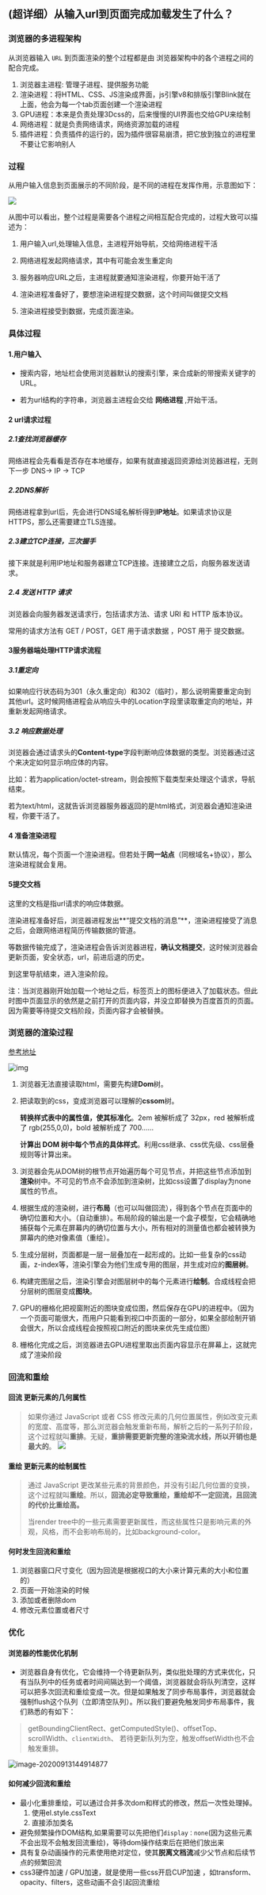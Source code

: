 ## (超详细）从输入url到页面完成加载发生了什么？

### 浏览器的多进程架构

从浏览器输入 `URL` 到页面渲染的整个过程都是由 浏览器架构中的各个进程之间的配合完成。

1. 浏览器主进程: 管理子进程、提供服务功能
2. 渲染进程：将HTML、CSS、JS渲染成界面，js引擎v8和排版引擎Blink就在上面，他会为每一个tab页面创建一个渲染进程
3. GPU进程：本来是负责处理3Dcss的，后来慢慢的UI界面也交给GPU来绘制
4. 网络进程：就是负责网络请求，网络资源加载的进程
5. 插件进程：负责插件的运行的，因为插件很容易崩溃，把它放到独立的进程里不要让它影响别人 

### 过程

从用户输入信息到页面展示的不同阶段，是不同的进程在发挥作用，示意图如下：

![](https://user-gold-cdn.xitu.io/2020/6/2/1727549fc69698e4?imageView2/0/w/1280/h/960/format/webp/ignore-error/1)

从图中可以看出，整个过程是需要各个进程之间相互配合完成的，过程大致可以描述为：

1. 用户输入url,处理输入信息，主进程开始导航，交给网络进程干活

2. 网络进程发起网络请求，其中有可能会发生重定向

3. 服务器响应URL之后，主进程就要通知渲染进程，你要开始干活了
4. 渲染进程准备好了，要想渲染进程提交数据，这个时间叫做提交文档

5. 渲染进程接受到数据，完成页面渲染。

### 具体过程

#### 1.用户输入

- 搜索内容，地址栏会使用浏览器默认的搜索引擎，来合成新的带搜索关键字的 URL。

- 若为url结构的字符串，浏览器主进程会交给 **网络进程** ,开始干活。

#### 2 url请求过程

##### 2.1查找浏览器缓存

网络进程会先看看是否存在本地缓存，如果有就直接返回资源给浏览器进程，无则下一步 DNS-> IP -> TCP

##### 2.2DNS解析

网络进程拿到url后，先会进行DNS域名解析得到**IP地址**。如果请求协议是HTTPS，那么还需要建立TLS连接。

##### 2.3建立TCP连接，三次握手

接下来就是利用IP地址和服务器建立TCP连接。连接建立之后，向服务器发送请求。

##### 2.4 发送 HTTP 请求

浏览器会向服务器发送请求行，包括请求方法、请求 URI 和 HTTP 版本协议。

常用的请求方法有 GET / POST，GET 用于请求数据 ，POST 用于 提交数据。

#### 3服务器端处理HTTP请求流程

##### 3.1重定向

如果响应行状态码为301（永久重定向）和302（临时），那么说明需要重定向到其他url。这时候网络进程会从响应头中的Location字段里读取重定向的地址，并重新发起网络请求。

##### 3.2 响应数据处理

浏览器会通过请求头的**Content-type**字段判断响应体数据的类型。浏览器通过这个来决定如何显示响应体的内容。

比如：若为application/octet-stream，则会按照下载类型来处理这个请求，导航结束。

若为text/html，这就告诉浏览器服务器返回的是html格式，浏览器会通知渲染进程，你要干活了。

#### 4 准备渲染进程

默认情况，每个页面一个渲染进程。但若处于**同一站点**（同根域名+协议），那么渲染进程就会复用。

#### 5提交文档

这里的文档是指url请求的响应体数据。

渲染进程准备好后，浏览器进程发出**“提交文档的消息”**，渲染进程接受了消息之后，会跟网络进程简历传输数据的管道。

等数据传输完成了，渲染进程会告诉浏览器进程，**确认文档提交**，这时候浏览器会更新页面，安全状态，url，前进后退的历史。

到这里导航结束，进入渲染阶段。



注：当浏览器刚开始加载一个地址之后，标签页上的图标便进入了加载状态。但此时图中页面显示的依然是之前打开的页面内容，并没立即替换为百度首页的页面。因为需要等待提交文档阶段，页面内容才会被替换。



### 浏览器的渲染过程 

[参考地址](https://www.jianshu.com/p/6335e46e2ace)

![img](https://upload-images.jianshu.io/upload_images/15050783-c14e5c2c54996b48.png?imageMogr2/auto-orient/strip|imageView2/2/w/646/format/webp)

1. 浏览器无法直接读取html，需要先构建**Dom**树。

2. 把读取到的css，变成浏览器可以理解的**cssom**树。

   **转换样式表中的属性值，使其标准化**。2em 被解析成了 32px，red 被解析成了 rgb(255,0,0)，bold 被解析成了 700……

   **计算出 DOM 树中每个节点的具体样式**。利用css继承、css优先级、css层叠规则等计算出来。

3. 浏览器会先从DOM树的根节点开始遍历每个可见节点，并把这些节点添加到**渲染**树中。不可见的节点不会添加到渲染树，比如css设置了display为none 属性的节点。

4. 根据生成的渲染树，进行**布局**（也可以叫做回流），得到各个节点在页面中的确切位置和大小。（自动重排）。布局阶段的输出是一个盒子模型，它会精确地捕获每个元素在屏幕内的确切位置与大小，所有相对的测量值也都会被转换为屏幕内的绝对像素值（重绘）。

5. 生成分层树，页面都是一层一层叠加在一起形成的。比如一些复杂的css动画，z-index等，渲染引擎会为他们生成专用的图层，并生成对应的**图层树**。

6. 构建完图层之后，渲染引擎会对图层树中的每个元素进行**绘制**。合成线程会把分层树的图层变成**图块**。

7. GPU的栅格化把视窗附近的图块变成位图，然后保存在GPU的进程中。（因为一个页面可能很大，而用户只能看到视口中页面的一部分，如果全部绘制开销会很大，所以合成线程会按照视口附近的图块来优先生成位图）

8. 栅格化完成之后，浏览器进去GPU进程里取出页面内容显示在屏幕上，这就完成了渲染阶段

   

###  回流和重绘

#### 回流 更新元素的几何属性
> 如果你通过 JavaScript 或者 CSS 修改元素的几何位置属性，例如改变元素的宽度、高度等，那么浏览器会触发重新布局，解析之后的一系列子阶段，这个过程就叫**重排**。无疑，**重排需要更新完整的渲染流水线，所以开销也是最大的**。
![](https://user-gold-cdn.xitu.io/2020/3/31/171308c0e02be077?w=1142&h=984&f=png&s=335486)
#### 重绘 更新元素的绘制属性
> 通过 JavaScript 更改某些元素的背景颜色，并没有引起几何位置的变换，这个过程就叫**重绘**。所以，**回流必定导致重绘，重绘却不一定回流，且回流的代价比重绘高。**
>
> 当render tree中的一些元素需要更新属性，而这些属性只是影响元素的外观，风格，而不会影响布局的，比如background-color。
#### 何时发生回流和重绘

1. 浏览器窗口尺寸变化（因为回流是根据视口的大小来计算元素的大小和位置的）
2. 页面一开始渲染的时候
3. 添加或者删除dom
4. 修改元素位置或者尺寸

### 优化

#### 浏览器的性能优化机制

* 浏览器自身有优化，它会维持一个待更新队列，类似批处理的方式来优化，只有当队列中的任务或者时间间隔达到一个阈值，浏览器就会将队列清空，这样可以把多次回流和重绘变成一次。但是如果触发了同步布局事件，浏览器就会强制flush这个队列（立即清空队列）。所以我们要避免触发同步布局事件，我们熟悉的有如下：
> getBoundingClientRect、getComputedStyle()、offsetTop、scrollWidth、`clientWidth`、
若待更新队列为空，触发offsetWidth也不会触发重排。

![image-20200913144914877](C:\Users\ASUS\AppData\Roaming\Typora\typora-user-images\image-20200913144914877.png)

#### 如何减少回流和重绘

- 最小化重排重绘，可以通过合并多次dom和样式的修改，然后一次性处理掉。
  1. 使用el.style.cssText 
  2. 直接添加类名
- 避免频繁操作DOM结构,如果需要可以先把他们`display：none`(因为这些元素不会出现不会触发回流重绘)，等待dom操作结束后在把他们放出来
- 具有复杂动画操作的元素使用绝对定位，使其**脱离文档流**减少父节点和后续节点的频繁回流
- css3硬件加速 / GPU加速，就是使用一些css开启CUP加速 ，如transform、opacity、filters，这些动画不会引起回流重绘
